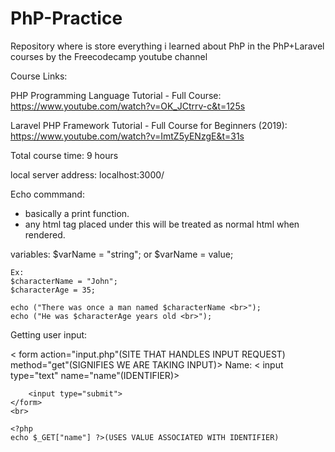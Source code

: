 # PhP-Practice

Repository where is store everything i learned about PhP in the PhP+Laravel courses by the Freecodecamp youtube channel

Course Links:

PHP Programming Language Tutorial - Full Course: https://www.youtube.com/watch?v=OK_JCtrrv-c&t=125s

Laravel PHP Framework Tutorial - Full Course for Beginners (2019): https://www.youtube.com/watch?v=ImtZ5yENzgE&t=31s

Total course time: 9 hours

local server address: localhost:3000/

Echo commmand:

- basically a print function.
- any html tag placed under this will be treated as normal html when rendered.

variables:
$varName = "string"; or $varName = value;

    Ex:
    $characterName = "John";
    $characterAge = 35;

    echo ("There was once a man named $characterName <br>");
    echo ("He was $characterAge years old <br>");

Getting user input:

< form action="input.php"(SITE THAT HANDLES INPUT REQUEST) method="get"(SIGNIFIES WE ARE TAKING INPUT)>
Name: < input type="text" name="name"(IDENTIFIER)>

        <input type="submit">
    </form>
    <br>

    <?php
    echo $_GET["name"] ?>(USES VALUE ASSOCIATED WITH IDENTIFIER)
